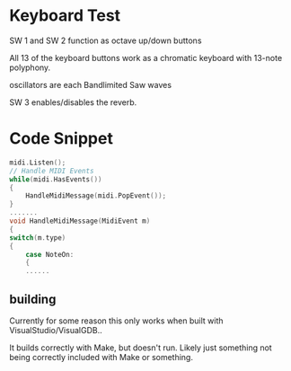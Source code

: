 # Keyboard Test

SW 1 and SW 2 function as octave up/down buttons

All 13 of the keyboard buttons work as a chromatic keyboard with 13-note polyphony.

oscillators are each Bandlimited Saw waves

SW 3 enables/disables the reverb.

# Code Snippet  
```cpp  
midi.Listen();
// Handle MIDI Events
while(midi.HasEvents())
{   
    HandleMidiMessage(midi.PopEvent());
}
.......
void HandleMidiMessage(MidiEvent m)
{
switch(m.type)
{
    case NoteOn:
    {
    ......
```
## building

Currently for some reason this only works when built with VisualStudio/VisualGDB..

It builds correctly with Make, but doesn't run. Likely just something not being correctly included with Make or something.

